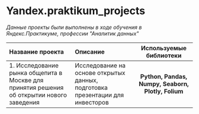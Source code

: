 # Yandex.praktikum_projects
*Данные проекты были выполнены в ходе обучения в Яндекс.Практикуме, профессии "Аналитик данных"*

| Название проекта|Описание | Используемые библиотеки |
| :-------------------- | :--------------------- |:---------------------------:|
| 1. Исследование рынка общепита в Москве для принятия решения об открытии нового заведения| Исследование на основе открытых данных, подготовка презентации для инвесторов | **Python, Pandas, Numpy, Seaborn, Plotly, Folium**
